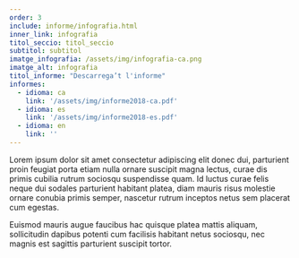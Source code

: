 ```yaml
---
order: 3
include: informe/infografia.html
inner_link: infografia
titol_seccio: titol_seccio
subtitol: subtitol
imatge_infografia: /assets/img/infografia-ca.png
imatge_alt: infografia
titol_informe: "Descarrega’t l'informe"
informes:
  - idioma: ca
    link: '/assets/img/informe2018-ca.pdf'
  - idioma: es
    link: '/assets/img/informe2018-es.pdf'
  - idioma: en
    link: ''
---
```


Lorem ipsum dolor sit amet consectetur adipiscing elit donec dui, parturient proin feugiat porta etiam nulla ornare suscipit magna lectus, curae dis primis cubilia rutrum sociosqu suspendisse quam. Id luctus curae felis neque dui sodales parturient habitant platea, diam mauris risus molestie ornare conubia primis semper, nascetur rutrum inceptos netus sem placerat cum egestas.

Euismod mauris augue faucibus hac quisque platea mattis aliquam, sollicitudin dapibus potenti cum facilisis habitant netus sociosqu, nec magnis est sagittis parturient suscipit tortor.
